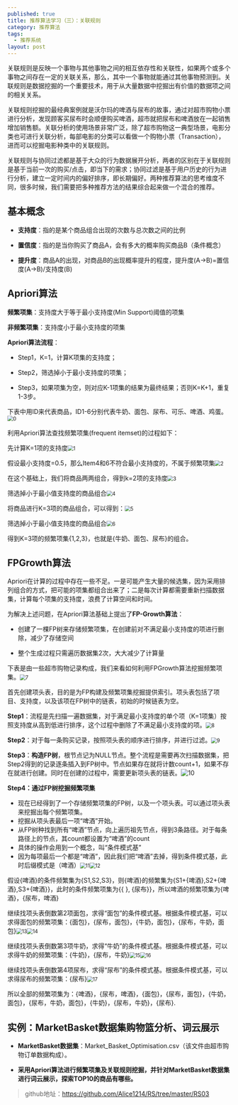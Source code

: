 ```yaml
---
published: true
title: 推荐算法学习（三）：关联规则
category: 推荐算法
tags: 
  - 推荐系统
layout: post
---
```


关联规则是反映一个事物与其他事物之间的相互依存性和关联性，如果两个或多个事物之间存在一定的关联关系，那么，其中一个事物就能通过其他事物预测到。关联规则是数据挖掘的一个重要技术，用于从大量数据中挖掘出有价值的数据项之间的相关关系。

关联规则挖掘的最经典案例就是沃尔玛的啤酒与尿布的故事，通过对超市购物小票进行分析，发现顾客买尿布时会顺便购买啤酒，超市就把尿布和啤酒放在一起销售增加销售额。关联分析的使用场景非常广泛，除了超市购物这一典型场景，电影分类也可进行关联分析，每部电影的分类可以看做一个购物小票（Transaction），进而可以挖掘电影种类中的关联规则。

关联规则与协同过滤都是基于大众的行为数据展开分析，两者的区别在于关联规则是基于当前一次的购买/点击，即当下的需求；协同过滤是基于用户历史的行为进行分析，建立一定时间内的偏好排序，即长期偏好。两种推荐算法的思考维度不同，很多时候，我们需要把多种推荐方法的结果综合起来做一个混合的推荐。 

## 基本概念

* **支持度**：指的是某个商品组合出现的次数与总次数之间的比例

* **置信度**：指的是当你购买了商品A，会有多大的概率购买商品B（条件概念）

* **提升度**：商品A的出现，对商品B的出现概率提升的程度，提升度(A→B)=置信度(A→B)/支持度(B)

## Apriori算法

**频繁项集**：支持度大于等于最小支持度(Min Support)阈值的项集

**非频繁项集**：支持度小于最小支持度的项集

**Apriori算法流程**：

* Step1，K=1，计算K项集的支持度；

* Step2，筛选掉小于最小支持度的项集；

* Step3，如果项集为空，则对应K-1项集的结果为最终结果；否则K=K+1，重复1-3步。


下表中用ID来代表商品，ID1-6分别代表牛奶、面包、尿布、可乐、啤酒、鸡蛋。<img src="https://raw.githubusercontent.com/Alice1214/alice1214.github.io/master/_posts/image/推荐算法（三）/0.png" alt="0" style="zoom:80%;" />

利用Apriori算法查找频繁项集(frequent itemset)的过程如下：

先计算K=1项的支持度<img src="https://raw.githubusercontent.com/Alice1214/alice1214.github.io/master/_posts/image/推荐算法（三）/1.png" alt="1" style="zoom:80%;" />

假设最小支持度=0.5，那么Item4和6不符合最小支持度的，不属于频繁项集<img src="https://raw.githubusercontent.com/Alice1214/alice1214.github.io/master/_posts/image/推荐算法（三）/2.png" alt="2" style="zoom:80%;" />

在这个基础上，我们将商品两两组合，得到k=2项的支持度<img src="https://raw.githubusercontent.com/Alice1214/alice1214.github.io/master/_posts/image/推荐算法（三）/3.png" alt="3" style="zoom:80%;" />

筛选掉小于最小值支持度的商品组合<img src="https://raw.githubusercontent.com/Alice1214/alice1214.github.io/master/_posts/image/推荐算法（三）/4.png" alt="4" style="zoom:80%;" />

将商品进行K=3项的商品组合，可以得到：<img src="https://raw.githubusercontent.com/Alice1214/alice1214.github.io/master/_posts/image/推荐算法（三）/5.png" alt="5" style="zoom:80%;" />

筛选掉小于最小值支持度的商品组合<img src="https://raw.githubusercontent.com/Alice1214/alice1214.github.io/master/_posts/image/推荐算法（三）/6.png" alt="6" style="zoom:80%;" />

得到K=3项的频繁项集{1,2,3}，也就是{牛奶、面包、尿布}的组合。

## FPGrowth算法

Apriori在计算的过程中存在一些不足。一是可能产生大量的候选集，因为采用排列组合的方式，把可能的项集都组合出来了；二是每次计算都需要重新扫描数据集，计算每个项集的支持度，浪费了计算空间和时间。

为解决上述问题，在Apriori算法基础上提出了**FP-Growth算法**：

* 创建了一棵FP树来存储频繁项集，在创建前对不满足最小支持度的项进行删除，减少了存储空间

* 整个生成过程只需遍历数据集2次，大大减少了计算量

下表是由一些超市购物记录构成，我们来看如何利用FPGrowth算法挖掘频繁项集。<img src="https://raw.githubusercontent.com/Alice1214/alice1214.github.io/master/_posts/image/推荐算法（三）/7.png" alt="7" style="zoom:80%;" />

首先创建项头表，目的是为FP构建及频繁项集挖掘提供索引。项头表包括了项目、支持度，以及该项在FP树中的链表，初始的时候链表为空。

**Step1**：流程是先扫描一遍数据集，对于满足最小支持度的单个项（K=1项集）按照支持度从高到低进行排序，这个过程中删除了不满足最小支持度的项。<img src="https://raw.githubusercontent.com/Alice1214/alice1214.github.io/master/_posts/image/推荐算法（三）/8.png" alt="8" style="zoom:80%;" />

**Step2**：对于每一条购买记录，按照项头表的顺序进行排序，并进行过滤。<img src="https://raw.githubusercontent.com/Alice1214/alice1214.github.io/master/_posts/image/推荐算法（三）/9.png" alt="9" style="zoom:80%;" />

**Step3**：**构造FP树**，根节点记为NULL节点。整个流程是需要再次扫描数据集，把Step2得到的记录逐条插入到FP树中。节点如果存在就将计数count+1，如果不存在就进行创建。同时在创建的过程中，需要更新项头表的链表。![10](https://raw.githubusercontent.com/Alice1214/alice1214.github.io/master/_posts/image/推荐算法（三）/10.png)

**Step4：通过FP树挖掘频繁项集**

* 现在已经得到了一个存储频繁项集的FP树，以及一个项头表。可以通过项头表来挖掘出每个频繁项集。
* 挖掘从项头表最后一项“啤酒”开始。
* 从FP树种找到所有“啤酒”节点，向上遍历祖先节点，得到3条路径。对于每条路径上的节点，其count都设置为“啤酒”的count
* 具体的操作会用到一个概念，叫“条件模式基”
* 因为每项最后一个都是“啤酒”，因此我们把“啤酒”去掉，得到条件模式基，此时后缀模式是（啤酒）<img src="https://raw.githubusercontent.com/Alice1214/alice1214.github.io/master/_posts/image/推荐算法（三）/11.png" alt="11" style="zoom:80%;" /><img src="https://raw.githubusercontent.com/Alice1214/alice1214.github.io/master/_posts/image/推荐算法（三）/12.png" alt="12" style="zoom:80%;" />

假设{啤酒}的条件频繁集为{S1,S2,S3}，则{啤酒}的频繁集为{S1+{啤酒},S2+{啤酒},S3+{啤酒}}，此时的条件频繁项集为{{ }, {尿布}}，所以啤酒的频繁项集为{啤酒}，{尿布，啤酒}

继续找项头表倒数第2项面包，求得“面包”的条件模式基。根据条件模式基，可以求得面包的频繁项集：{面包}，{尿布，面包}，{牛奶，面包}，{尿布，牛奶，面包}<img src="https://raw.githubusercontent.com/Alice1214/alice1214.github.io/master/_posts/image/推荐算法（三）/13.png" alt="13" style="zoom:80%;" /><img src="https://raw.githubusercontent.com/Alice1214/alice1214.github.io/master/_posts/image/推荐算法（三）/14.png" alt="14" style="zoom:80%;" />

继续找项头表倒数第3项牛奶，求得“牛奶”的条件模式基。根据条件模式基，可以求得牛奶的频繁项集：{牛奶}，{尿布，牛奶}<img src="https://raw.githubusercontent.com/Alice1214/alice1214.github.io/master/_posts/image/推荐算法（三）/15.png" alt="15" style="zoom:80%;" /><img src="https://raw.githubusercontent.com/Alice1214/alice1214.github.io/master/_posts/image/推荐算法（三）/16.png" alt="16" style="zoom:80%;" />

继续找项头表倒数第4项尿布，求得“尿布”的条件模式基。根据条件模式基，可以求得尿布的频繁项集：{尿布}<img src="https://raw.githubusercontent.com/Alice1214/alice1214.github.io/master/_posts/image/推荐算法（三）/17.png" alt="17" style="zoom:80%;" />

所以全部的频繁项集为：{啤酒}，{尿布，啤酒}，{面包}，{尿布，面包}，{牛奶，面包}，{尿布，牛奶，面包}，{牛奶}，{尿布，牛奶}，{尿布}.

## 实例：MarketBasket数据集购物篮分析、词云展示

* **MarketBasket数据集**：Market_Basket_Optimisation.csv（该文件由超市购物订单数据构成）。

* **采用Apriori算法进行频繁项集及关联规则挖掘，并针对MarketBasket数据集进行词云展示，探索TOP10的商品有哪些。**

>github地址：<https://github.com/Alice1214/RS/tree/master/RS03>

